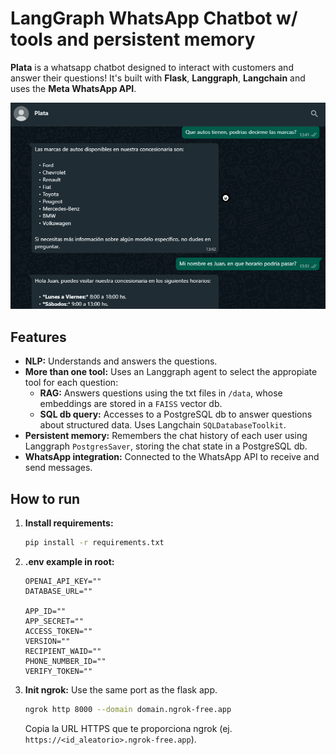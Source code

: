 # LangGraph WhatsApp Chatbot w/ tools and persistent memory

**Plata** is a whatsapp chatbot designed to interact with customers and answer their questions! It's built with **Flask**, **Langgraph**, **Langchain** and uses the **Meta WhatsApp API**.

![](assets/presentation.png)

## Features

*   **NLP:** Understands and answers the questions.
*   **More than one tool:** Uses an Langgraph agent to select the appropiate tool for each question:
    *   **RAG:** Answers questions using the txt files in `/data`, whose embeddings are stored in a `FAISS` vector db.
    *   **SQL db query:** Accesses to a PostgreSQL db to answer questions about structured data. Uses Langchain `SQLDatabaseToolkit`.
*   **Persistent memory:** Remembers the chat history of each user using Langgraph `PostgresSaver`, storing the chat state in a PostgreSQL db.
*   **WhatsApp integration:** Connected to the WhatsApp API to receive and send messages.

## How to run

1. **Install requirements:**
    ```bash
    pip install -r requirements.txt
    ```

2. **.env example in root:**
    ```dotenv
    OPENAI_API_KEY=""
    DATABASE_URL=""
    
    APP_ID=""
    APP_SECRET=""
    ACCESS_TOKEN=""
    VERSION=""
    RECIPIENT_WAID=""
    PHONE_NUMBER_ID=""
    VERIFY_TOKEN=""
    ```
3. **Init ngrok:**
    Use the same port as the flask app.
    ```bash
    ngrok http 8000 --domain domain.ngrok-free.app
    ```
    Copia la URL HTTPS que te proporciona ngrok (ej. `https://<id_aleatorio>.ngrok-free.app`).